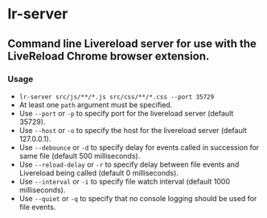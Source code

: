 # lr-server

## Command line Livereload server for use with the LiveReload Chrome browser extension.

### Usage

* `lr-server src/js/**/*.js src/css/**/*.css --port 35729`
* At least one `path` argument must be specified.
* Use `--port` or `-p` to specify port for the livereload server (default 35729).
* Use `--host` or `-o` to specify the host for the livereload server (default 127.0.0.1).
* Use `--debounce` or `-d` to specify delay for events called in succession for same file (default 500 milliseconds).
* Use `--reload-delay` or `-r` to specify delay between file events and Livereload being called (default 0 milliseconds).
* Use `--interval` or `-i` to specify file watch interval (default 1000 milliseconds).
* Use `--quiet` or `-q` to specify that no console logging should be used for file events.
